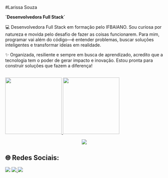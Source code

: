 #Larissa Souza 

**´Desenvolvedora Full Stack´**

💻 Desenvolvedora Full Stack em formação pelo IFBAIANO. Sou curiosa por natureza e movida pelo desafio de fazer as coisas funcionarem. Para mim, programar vai além do código—é entender problemas, buscar soluções inteligentes e transformar ideias em realidade.

✨ Organizada, resiliente e sempre em busca de aprendizado, acredito que a tecnologia tem o poder de gerar impacto e inovação. Estou pronta para construir soluções que fazem a diferença!


##
 
<div>
<a href="https://github.com/larissasnk">
<img height="180em" src="https://github-readme-stats.vercel.app/api?username=larissasnk&bg_color=30,e96443,904e95&title_color=fff&text_color=fff"/>
<img height="180em" src="https://github-readme-stats.vercel.app/api/top-langs/?username=larissasnk&bg_color=30,e96443,904e95&title_color=fff&text_color=fff"/>
 
</div>
  
  
<p align="center">
  <a href="https://skillicons.dev">
    <img src="https://skillicons.dev/icons?i=c,docker,css,html,figma,git,js,laravel,linux,mysql,php,react" />
  </a>
</p>

  
  
  ## 🌐 Redes Sociais:

  <div> 
  <a href="https://instagram.com/larissasnk" target="_blank"><img src="https://img.shields.io/badge/-Instagram-%23E4405F?style=for-the-badge&logo=instagram&logoColor=white" target="_blank"></a>
  <a href= "mailto:larissasouza2015@gmail.com"><img src="https://img.shields.io/badge/Gmail-D14836?style=for-the-badge&logo=gmail&logoColor=white" target="_blank"</a>
  <a href="https://www.linkedin.com/in/larissansk/" target="_blank"><img src="https://img.shields.io/badge/-LinkedIn-%230077B5?style=for-the-badge&logo=linkedin&logoColor=white" target="_blank"></a> 
 
</div>
